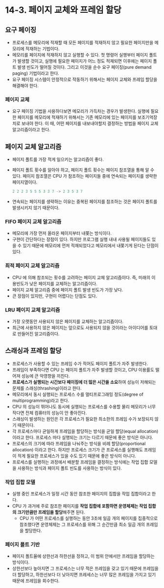 # 14-3. 페이지 교체와 프레임 할당

## 요구 페이징

- 프로세스를 메모리에 적재할 때 모든 페이지를 적재하지 않고 필요한 페이지만을 메모리에 적재하는 기법이다.
- 메모리를 페이지에 적재하지 않고 실행할 수 있다. 첫 명령어 실행부터 페이지 폴트가 발생할 것이고, 실행에 필요한 페이지가 어느 정도 적재되면 이후에는 페이지 폴트 발생 빈도가 떨어질 것이다. 그리고 이것을 순수 요구 페이징(pure demand paging) 기법이라고 한다.
- 요구 페이징 시스템이 안정적으로 작동하기 위해서는 페이지 교체와 프레임 할당을 해결해야 한다.

### 페이지 교체

- 요구 페이징 기법을 사용하다보면 메모리가 가득차는 경우가 발생한다. 실행에 필요한 페이지를 메모리에 적재하기 위해서는 기존 메모리에 있는 페이지를 보조기억장치로 보내야 한다. 이 때, 어떤 페이지를 내보내야할지 결정하는 방법을 페이지 교체 알고리즘이라고 한다.

## 페이지 교체 알고리즘

- 페이지 폴트를 가장 적게 일으키는 알고리즘이 좋다.
- 페이지 폴트 횟수를 알아야 하고, 페이지 폴트 횟수는 페이지 참조열을 통해 알 수 있다. 페이지 참조열은 CPU 가 참조하는 페이지들 중에 연속되는 페이지를 생략한 페이지열이다.

    ```jsx
    2 2 2 3 5 5 5 3 3 7 -> 2 3 5 3 7
    ```

- 연속되는 페이지를 생략하는 이유는 중복된 페이지를 참조하는 것은 페이지 폴트를 발생시키지 않기 때문이다.

### FIFO 페이지 교체 알고리즘

- 메모리에 가장 먼저 올라온 페이지부터 내쫒는 방식이다.
- 구현이 간단하다는 장점이 있다. 하지만 프로그램 실행 내내 사용될 페이지들도 있을 수 있기 때문에 메모리에 먼저 적재되었다고 메모리에서 내쫒기게 된다는 단점이 있다.

### 최적 페이지 교체 알고리즘

- CPU 에 의해 참조되는 횟수를 고려하는 페이지 교체 알고리즘이다. 즉, 미래의 이용빈도가 낮은 페이지를 교체하는 알고리즘이다.
- 페이지 교체 알고리즘 중에 페이지 폴트 발생 빈도가 가장 낮다.
- 큰 장점이 있지만, 구현이 어렵다는 단점도 있다.

### LRU 페이지 교체 알고리즘

- 가장 오랫동안 사용되지 않은 페이지를 교체하는 알고리즘이다.
- 최근에 사용하지 않은 페이지는 앞으로도 사용되지 않을 것이라는 아이디어를 토대로 만들어진 알고리즘이다.

## 스래싱과 프레임 할당

- 프로세스가 사용할 수 있는 프레임 수가 적어도 페이지 폴트가 자주 발생한다.
- 프레임이 부족하다면 CPU 는 페이지 폴트가 자주 발생할 것이고, CPU 이용률도 떨어져 성능에 큰 악영향을 끼친다.
- **프로세스가 실행되는 시간보다 페이징에 더 많은 시간을 소요**하여 성능이 저해되는 문제를 스래싱(thrashing)이라고 한다.
- 메모리에서 동시 실행되는 프로세스 수를 멀티프로그래밍 정도(degree of multiprogramming)라고 한다.
- CPU 의 성능이 뛰어나도 동시에 실행되는 프로세스를 수용할 물리 메모리가 너무 작다면 전체 컴퓨터의 성능이 안 좋아진다.
- 스래싱이 발생하는 원인은 각 프로세스가 필요한 최소한의 프레임 수가 보장되지 않기 때문이다.
- 각 프로세스마다 균일하게 프레임을 할당하는 방식을 균일 할당(equal allocation) 이라고 한다. 프로세스 마다 실행되는 크기는 다르기 때문에 좋은 방식은 아니다.
- 프로세스의 크기에 따라 프레임을 나눠주는 방식을 비례 할당(proportional allocation) 이라고 한다. 하지만 프로세스 크기가 큰 프로세스를 실행해도 프레임이 적게 필요한 프로세스가 있을 수도 있기 때문에 좋은 방식이 아니다.
- 프로세스를 실행하는 과정에서 배분할 프레임을 결정하는 방식에는 작업 집합 모델을 사용하는 방식과 페이지 폴트 빈도를 사용하는 방식이 있다.

### 작업 집합 모델

- 실행 중인 프로세스가 일정 시간 동안 참조한 페이지의 집합을 작업 집합이라고 한다.
- CPU 가 과거에 주로 참조한 페이지를 **작업 집합에 포함하면 운영체제는 작업 집합의 크기만큼만 프레임을 할당**해주면 된다.
    - CPU 가 어떤 프로세스를 실행하는 동안 3초에 일곱 개의 페이지를 집중적으로 참조했다면 운영체제는 그 프로세스를 위해 그 순간만큼 최소 일곱 개의 프레임을 할당한다.

### 페이지 폴트 기반

- 페이지 폴트율에 상한선과 하한선을 정하고, 이 범위 안에서만 프레임을 할당하는 방식이다.
- 상한선보다 높아지면 그 프로세스는 너무 적은 프레임을 갖고 있기 때문에 프레임을 더 할당하고, 하한선보다 더 낮아지면 프레세스는 너무 많은 프레임을 가지고 있기 때문에 프레임을 회수한다.
